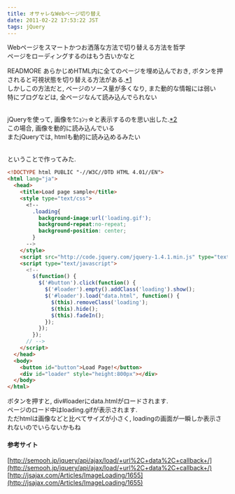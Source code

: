 ```yaml
---
title: オサャレなWebページ切り替え
date: 2011-02-22 17:53:22 JST
tags: jQuery
---
```


Webページをスマートかつお洒落な方法で切り替える方法を哲学<br />
ページをローディングするのはもう古いかなと

READMORE
あらかじめHTML内に全てのページを埋め込んでおき, ボタンを押されると可視状態を切り替える方法がある.[*1](#f1)<br />
しかしこの方法だと, ページのソース量が多くなり, また動的な情報には弱い<br />
特にブログなどは, 全ページなんて読み込んでられない

<br />jQueryを使って, 画像をｳﾆｮﾝｯ☆と表示するのを思い出した.[*2](#f2)<br />
この場合, 画像を動的に読み込んでいる<br />
またjQueryでは, htmlも動的に読み込めるみたい

<br />ということで作ってみた.

```html
<!DOCTYPE html PUBLIC "-//W3C//DTD HTML 4.01//EN">
<html lang="ja">
  <head>
    <title>Load page sample</title>
    <style type="text/css">
      <!--
        .loading{
          background-image:url('loading.gif');
          background-repeat:no-repeat;
          background-position: center;
        }
      -->
    </style>
    <script src="http://code.jquery.com/jquery-1.4.1.min.js" type="text/javascript"></script>
    <script type="text/javascript">
      <!--
        $(function() {
          $('#button').click(function() {
            $('#loader').empty().addClass('loading').show();
            $('#loader').load("data.html", function() {
              $(this).removeClass('loading');
              $(this).hide();
              $(this).fadeIn();
            });
          });
        });
      // -->
    </script>
  </head>
  <body>
    <button id="button">Load Page!</button>
    <div id="loader" style="height:800px"></div>
  </body>
</html>
```

ボタンを押すと, div#loaderにdata.htmlがロードされます.<br />
ページのロード中はloading.gifが表示されます.<br />
ただhtmlは画像などと比べてサイズが小さく, loadingの画面が一瞬しか表示されないのでいらないかもね

#### 参考サイト

[http://semooh.jp/jquery/api/ajax/load/+url%2C+data%2C+callback+/](http://semooh.jp/jquery/api/ajax/load/+url%2C+data%2C+callback+/)<br />[http://jsajax.com/Articles/ImageLoading/1655](http://jsajax.com/Articles/ImageLoading/1655)

